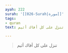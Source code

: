 ```yaml
---
ayah: 222
surah: '[[026-Surah|سورة]]'
tags:
- quran
text: تنزل على كل أفاك أثيم

---
```

> تنزل على كل أفاك أثيم

